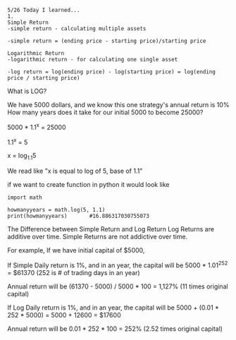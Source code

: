 ```
5/26 Today I learned...
1.
Simple Return
-simple return - calculating multiple assets

-simple return = (ending price - starting price)/starting price

Logarithmic Return
-logarithmic return - for calculating one single asset

-log return = log(ending price) - log(starting price) = log(ending price / starting price)
```


What is LOG?

We have 5000 dollars, and we know this one strategy's annual return is 10%
How many years does it take for our initial 5000 to become 25000?

5000 * 1.1<sup>x</sup> = 25000

1.1<sup>x</sup> = 5

x = log<sub>1.1</sub>5

We read like
"x is equal to log of 5, base of 1.1"

if we want to create function in python
it would look like

```
import math

howmanyyears = math.log(5, 1.1) 
print(howmanyyears)       #16.886317030755073
```

The Difference between Simple Return and Log Return
Log Returns are additive over time.
Simple Returns are not addictive over time.

For example,
If we have initial capital of $5000,

If Simple Daily return is 1%, and in an year, the capital will be 5000 * 1.01<sup>252</sup> = $61370 (252 is # of trading days in an year) 

Annual return will be (61370 - 5000) / 5000 * 100 =  1,127% (11 times original capital)

If Log Daily return is 1%, and in an year, the capital will be 5000 + (0.01 * 252 * 5000) = 5000 + 12600 = $17600

Annual return will be 0.01 * 252 * 100 = 252% (2.52 times original capital)
